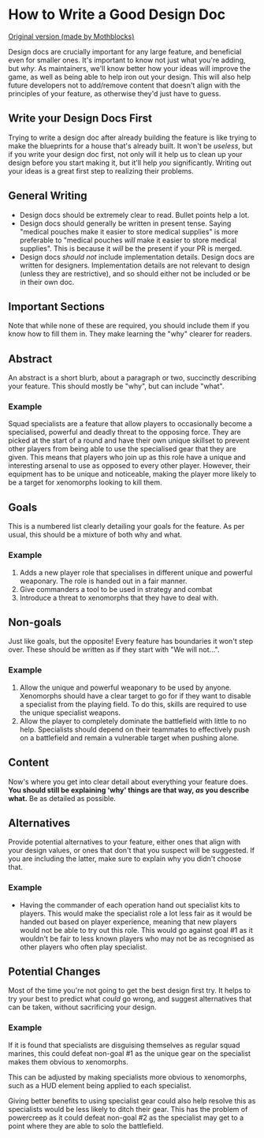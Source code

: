 # How to Write a Good Design Doc

[Original version (made by Mothblocks)](https://hackmd.io/@tgstation/BkzmU9EyK)

Design docs are crucially important for any large feature, and beneficial even for smaller ones. It's important to know not just what you're adding, but *why*. As maintainers, we'll know better how your ideas will improve the game, as well as being able to help iron out your design. This will also help future developers not to add/remove content that doesn't align with the principles of your feature, as otherwise they'd just have to guess.

## Write your Design Docs First

Trying to write a design doc after already building the feature is like trying to make the blueprints for a house that's already built. It won't be *useless*, but if you write your design doc first, not only will it help us to clean up your design before you start making it, but it'll help *you* significantly. Writing out your ideas is a great first step to realizing their problems.

## General Writing

- Design docs should be extremely clear to read. Bullet points help a lot.
- Design docs should generally be written in present tense. Saying "medical pouches make it easier to store medical supplies" is more preferable to "medical pouches *will* make it easier to store medical supplies". This is because it *will* be the present if your PR is merged.
- Design docs *should not* include implementation details. Design docs are written for designers. Implementation details are not relevant to design (unless they are restrictive), and so should either not be included or be in their own doc.

## Important Sections

Note that while none of these are required, you should include them if you know how to fill them in. They make learning the "why" clearer for readers.

## Abstract

An abstract is a short blurb, about a paragraph or two, succinctly describing your feature. This should mostly be "why", but can include "what".

### Example
Squad specialists are a feature that allow players to occasionally become a specialised, powerful and deadly threat to the opposing force. They are picked at the start of a round and have their own unique skillset to prevent other players from being able to use the specialised gear that they are given. This means that players who join up as this role have a unique and interesting arsenal to use as opposed to every other player. However, their equipment has to be unique and noticeable, making the player more likely to be a target for xenomorphs looking to kill them.

## Goals

This is a numbered list clearly detailing your goals for the feature. As per usual, this should be a mixture of both why and what.

### Example
1. Adds a new player role that specialises in different unique and powerful weaponary. The role is handed out in a fair manner.
2. Give commanders a tool to be used in strategy and combat
3. Introduce a threat to xenomorphs that they have to deal with.

## Non-goals

Just like goals, but the opposite! Every feature has boundaries it won't step over. These should be written as if they start with "We will not...".

### Example
1. Allow the unique and powerful weaponary to be used by anyone. Xenomorphs should have a clear target to go for if they want to disable a specialist from the playing field. To do this, skills are required to use the unique specialist weapons.
2. Allow the player to completely dominate the battlefield with little to no help. Specialists should depend on their teammates to effectively push on a battlefield and remain a vulnerable target when pushing alone.

## Content

Now's where you get into clear detail about everything your feature does. **You should still be explaining 'why' things are that way, *as* you describe what.** Be as detailed as possible.

## Alternatives

Provide potential alternatives to your feature, either ones that align with your design values, or ones that don't that you suspect will be suggested. If you are including the latter, make sure to explain why you didn't choose that.

### Example

- Having the commander of each operation hand out specialist kits to players. This would make the specialist role a lot less fair as it would be handed out based on player experience, meaning that new players would not be able to try out this role. This would go against goal #1 as it wouldn't be fair to less known players who may not be as recognised as other players who often play specialist.

## Potential Changes

Most of the time you're not going to get the best design first try. It helps to try your best to predict what *could* go wrong, and suggest alternatives that can be taken, without sacrificing your design.

### Example

If it is found that specialists are disguising themselves as regular squad marines, this could defeat non-goal #1 as the unique gear on the specialist makes them obvious to xenomorphs. 

This can be adjusted by making specialists more obvious to xenomorphs, such as a HUD element being applied to each specialist.

Giving better benefits to using specialist gear could also help resolve this as specialists would be less likely to ditch their gear. This has the problem of powercreep as it could defeat non-goal #2 as the specialist may get to a point where they are able to solo the battlefield.
